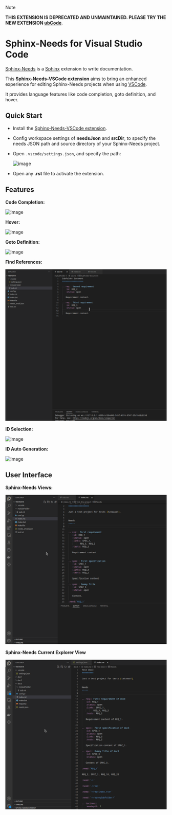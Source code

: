 > [!NOTE] 
> **THIS EXTENSION IS DEPRECATED AND UNMAINTAINED. PLEASE TRY THE NEW EXTENSION [ubCode](https://marketplace.visualstudio.com/items?itemName=useblocks.ubcode)**.
>

# Sphinx-Needs for Visual Studio Code

[Sphinx-Needs](https://sphinx-needs.readthedocs.io/en/latest/) is a
[Sphinx](https://www.sphinx-doc.org) extension to write documentation.

This **Sphinx-Needs-VSCode extension** aims to bring an enhanced experience for editing Sphinx-Needs projects when using
[VSCode](https://code.visualstudio.com/).

It provides language features like code completion, goto definition, and
hover.

## Quick Start

- Install the [Sphinx-Needs-VSCode extension](https://marketplace.visualstudio.com/items?itemName=useblocks.sphinx-needs-vscode).

- Config workspace settings of **needsJson** and **srcDir**, to specify the needs JSON path and source directory of your Sphinx-Needs project.

- Open `.vscode/settings.json`, and specify the path:

    ![image](https://raw.githubusercontent.com/useblocks/sphinx-needs-vscode/main/docs/_images/settings.gif)

- Open any **.rst** file to activate the extension.

## Features

**Code Completion:**

![image](https://raw.githubusercontent.com/useblocks/sphinx-needs-vscode/main/docs/_images/features_code_completion_snippets.gif)

**Hover:**

![image](https://raw.githubusercontent.com/useblocks/sphinx-needs-vscode/main/docs/_images/features_hover.gif)

**Goto Definition:**

![image](https://raw.githubusercontent.com/useblocks/sphinx-needs-vscode/main/docs/_images/features_goto.gif)

**Find References:**

![image](https://raw.githubusercontent.com/useblocks/sphinx-needs-vscode/main/docs/_images/features_find_references.gif)

**ID Selection:**

![image](https://raw.githubusercontent.com/useblocks/sphinx-needs-vscode/main/docs/_images/features_id_selection.gif)

**ID Auto Generation:**

![image](https://raw.githubusercontent.com/useblocks/sphinx-needs-vscode/main/docs/_images/features_id_auto_gen.gif)

## User Interface

**Sphinx-Needs Views:**

![image](https://raw.githubusercontent.com/useblocks/sphinx-needs-vscode/main/docs/_images/sn-views.gif)

**Sphinx-Needs Current Explorer View**

![image](https://raw.githubusercontent.com/useblocks/sphinx-needs-vscode/main/docs/_images/sn-current-view.gif)
